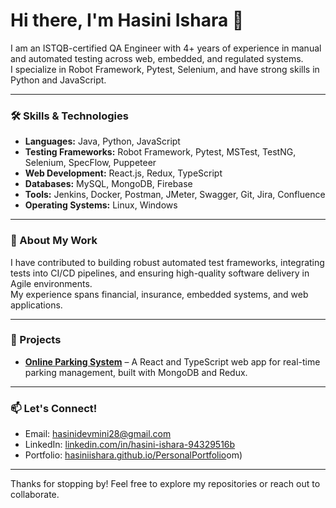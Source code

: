 # Hi there, I'm Hasini Ishara 👋

I am an ISTQB-certified QA Engineer with 4+ years of experience in manual and automated testing across web, embedded, and regulated systems.  
I specialize in Robot Framework, Pytest, Selenium, and have strong skills in Python and JavaScript.

---

### 🛠️ Skills & Technologies

- **Languages:** Java, Python, JavaScript  
- **Testing Frameworks:** Robot Framework, Pytest, MSTest, TestNG, Selenium, SpecFlow, Puppeteer  
- **Web Development:** React.js, Redux, TypeScript  
- **Databases:** MySQL, MongoDB, Firebase  
- **Tools:** Jenkins, Docker, Postman, JMeter, Swagger, Git, Jira, Confluence  
- **Operating Systems:** Linux, Windows  

---

### 📂 About My Work

I have contributed to building robust automated test frameworks, integrating tests into CI/CD pipelines, and ensuring high-quality software delivery in Agile environments.  
My experience spans financial, insurance, embedded systems, and web applications.

---

### 🚀 Projects

- **[Online Parking System](https://github.com/hasiniishara/OnlineParkingSystem)** – A React and TypeScript web app for real-time parking management, built with MongoDB and Redux.

---

### 📫 Let's Connect!

- Email: [hasinidevmini28@gmail.com](mailto:hasinidevmini28@gmail.com)  
- LinkedIn: [linkedin.com/in/hasini-ishara-94329516b](https://www.linkedin.com/in/hasini-ishara-94329516b/)  
- Portfolio: [hasiniishara.github.io/PersonalPortfolio](https://hasiniishara.github.io/PersonalPortfolio/)om)

---

Thanks for stopping by! Feel free to explore my repositories or reach out to collaborate.

